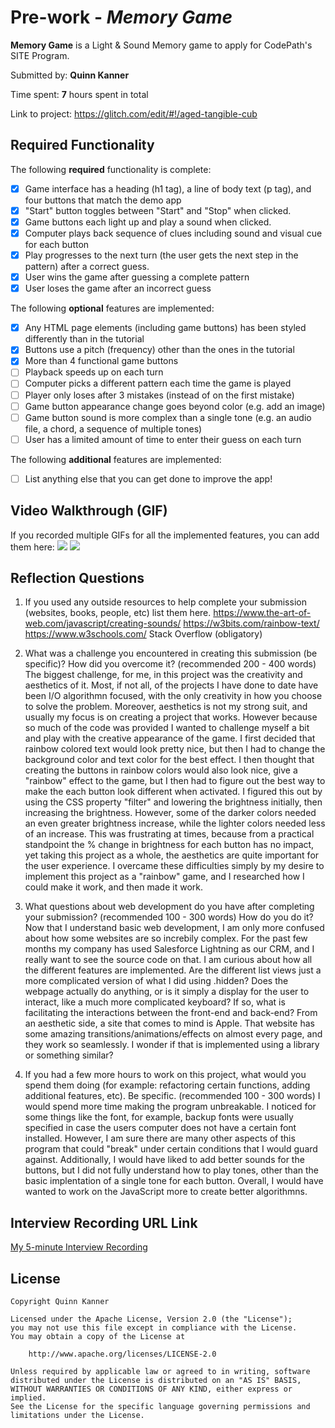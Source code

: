 # Pre-work - *Memory Game*

**Memory Game** is a Light & Sound Memory game to apply for CodePath's SITE Program. 

Submitted by: **Quinn Kanner**

Time spent: **7** hours spent in total

Link to project: https://glitch.com/edit/#!/aged-tangible-cub

## Required Functionality

The following **required** functionality is complete:

* [X] Game interface has a heading (h1 tag), a line of body text (p tag), and four buttons that match the demo app
* [X] "Start" button toggles between "Start" and "Stop" when clicked. 
* [X] Game buttons each light up and play a sound when clicked. 
* [X] Computer plays back sequence of clues including sound and visual cue for each button
* [X] Play progresses to the next turn (the user gets the next step in the pattern) after a correct guess. 
* [X] User wins the game after guessing a complete pattern
* [X] User loses the game after an incorrect guess

The following **optional** features are implemented:

* [X] Any HTML page elements (including game buttons) has been styled differently than in the tutorial
* [X] Buttons use a pitch (frequency) other than the ones in the tutorial
* [X] More than 4 functional game buttons
* [ ] Playback speeds up on each turn
* [ ] Computer picks a different pattern each time the game is played
* [ ] Player only loses after 3 mistakes (instead of on the first mistake)
* [ ] Game button appearance change goes beyond color (e.g. add an image)
* [ ] Game button sound is more complex than a single tone (e.g. an audio file, a chord, a sequence of multiple tones)
* [ ] User has a limited amount of time to enter their guess on each turn

The following **additional** features are implemented:

- [ ] List anything else that you can get done to improve the app!

## Video Walkthrough (GIF)

If you recorded multiple GIFs for all the implemented features, you can add them here:
![](https://i.imgur.com/tY3B3kG.gif)
![](https://i.imgur.com/cPBCsF3.gif)


## Reflection Questions
1. If you used any outside resources to help complete your submission (websites, books, people, etc) list them here. 
https://www.the-art-of-web.com/javascript/creating-sounds/
https://w3bits.com/rainbow-text/
https://www.w3schools.com/
Stack Overflow (obligatory)

2. What was a challenge you encountered in creating this submission (be specific)? How did you overcome it? (recommended 200 - 400 words) 
The biggest challenge, for me, in this project was the creativity and aesthetics of it. Most, if not all, of the projects I have done to date have been I/O algorithmn focused, with the only creativity in how you choose to solve the problem. Moreover, aesthetics is not my strong suit, and usually my focus is on creating a project that works. However because so much of the code was provided I wanted to challenge myself a bit and play with the creative appearance of the game. I first decided that rainbow colored text would look pretty nice, but then I had to change the background color and text color for the best effect. I then thought that creating the buttons in rainbow colors would also look nice, give a "rainbow" effect to the game, but I then had to figure out the best way to make the each button look different when activated. I figured this out by using the CSS property "filter" and lowering the brightness initially, then increasing the brightness. However, some of the darker colors needed an even greater brightness increase, while the lighter colors needed less of an increase. This was frustrating at times, because from a practical standpoint the % change in brightness for each button has no impact, yet taking this project as a whole, the aesthetics are quite important for the user experience. I overcame these difficulties simply by my desire to implement this project as a "rainbow" game, and I researched how I could make it work, and then made it work.

3. What questions about web development do you have after completing your submission? (recommended 100 - 300 words) 
    How do you do it? 
Now that I understand basic web development, I am only more confused about how some websites are so increbily complex. For the past few months my company has used Salesforce Lightning as our CRM, and I really want to see the source code on that. I am curious about how all the different features are implemented. Are the different list views just a more complicated version of what I did using .hidden? Does the webpage actually do anything, or is it simply a display for the user to interact, like a much more complicated keyboard? If so, what is facilitating the interactions between the front-end and back-end? From an aesthetic side, a site that comes to mind is Apple. That website has some amazing transitions/animations/effects on almost every page, and they work so seamlessly. I wonder if that is implemented using a library or something similar? 

4. If you had a few more hours to work on this project, what would you spend them doing (for example: refactoring certain functions, adding additional features, etc). Be specific. (recommended 100 - 300 words) 
I would spend more time making the program unbreakable. I noticed for some things like the font, for example, backup fonts were usually specified in case the users computer does not have a certain font installed. However, I am sure there are many other aspects of this program that could "break" under certain conditions that I would guard against. Additionally, I would have liked to add better sounds for the buttons, but I did not fully understand how to play tones, other than the basic implentation of a single tone for each button. Overall, I would have wanted to work on the JavaScript more to create better algorithmns.



## Interview Recording URL Link

[My 5-minute Interview Recording](https://photos.app.goo.gl/2wBV2ZN3dYtEQvm67)


## License

    Copyright Quinn Kanner

    Licensed under the Apache License, Version 2.0 (the "License");
    you may not use this file except in compliance with the License.
    You may obtain a copy of the License at

        http://www.apache.org/licenses/LICENSE-2.0

    Unless required by applicable law or agreed to in writing, software
    distributed under the License is distributed on an "AS IS" BASIS,
    WITHOUT WARRANTIES OR CONDITIONS OF ANY KIND, either express or implied.
    See the License for the specific language governing permissions and
    limitations under the License.
